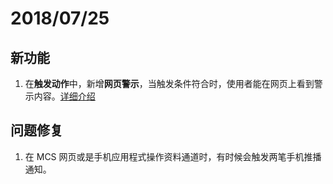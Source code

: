 # 2018/07/25

## 新功能
1. 在**触发动作**中，新增**网页警示**，当触发条件符合时，使用者能在网页上看到警示内容。[详细介绍](../tutorial/setting_notification)


## 问题修复
1. 在 MCS 网页或是手机应用程式操作资料通道时，有时候会触发两笔手机推播通知。
